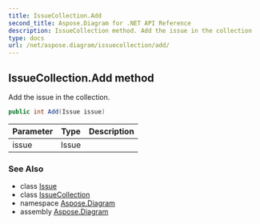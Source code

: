 ```yaml
---
title: IssueCollection.Add
second_title: Aspose.Diagram for .NET API Reference
description: IssueCollection method. Add the issue in the collection
type: docs
url: /net/aspose.diagram/issuecollection/add/
---
```

## IssueCollection.Add method

Add the issue in the collection.

```csharp
public int Add(Issue issue)
```

| Parameter | Type | Description |
| --- | --- | --- |
| issue | Issue |  |

### See Also

* class [Issue](../../issue/)
* class [IssueCollection](../)
* namespace [Aspose.Diagram](../../issuecollection/)
* assembly [Aspose.Diagram](../../../)


